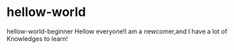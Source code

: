 # hellow-world
hellow-world-beginner 
Hellow everyone!I am a newcomer,and I have a lot of Knowledges to learn!
